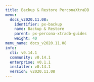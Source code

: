 ```yaml
---
title: Backup & Restore PerconaXtraDB
menu:
  docs_v2020.11.08:
    identifier: px-backup
    name: Backup & Restore
    parent: px-percona-xtradb-guides
    weight: 40
menu_name: docs_v2020.11.08
info:
  cli: v0.14.1
  community: v0.14.1
  enterprise: v0.1.1
  installer: v0.14.1
  version: v2020.11.08
---
```


